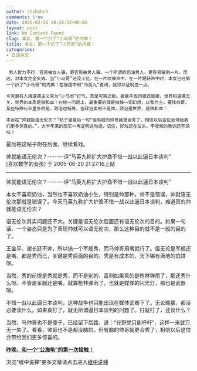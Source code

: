 ```yaml
---
author: chzhshch
comments: true
date: 2006-02-26 18:28:52+00:00
layout: post
link: No Content Found
slug: 本女，第一个扒了“小马哥”的内裤！
title: 本女，第一个扒了“小马哥”的内裤！
categories:
- 白话杂文
---
```


			

                                                                  

                                                                    

     男人智力不行，容易被女人骗，更容易被男人骗。一个所谓的奶油男人，更容易骗倒一片。而这，对本女完全失效。当“小马哥”还没上位，在一片吹捧声中，在一片期待声中时，本女已经第一个扒了“小马哥”的内裤！在强国中用“马英九”查询，就可以证明这一点。

    今天更有人用道德主义来为“小马哥”打气，真是可笑之极。披着羊皮的狼还是狼，世界和道德无关，世界的本质是铁和血！在统一问题上，最重要的就是抛掉一切幻想，以我为主。要找帅哥，某些特殊行业里多的是，政治也特殊，但政治卖的不是帅，政治是世界，是铁和血！

    本女在“帅就能语无伦次？”帖子里最后一句“但有脑的帅哥就更会秀了，相信以后这位会带给我们更多惊喜的。”，大半年来的现实一再证明这句话，记住，好戏还在后头，李登辉的教训还不深吗？

最后把这帖子附在后面，继续看戏。

  
帅就能语无伦次？-------评“马英九称扩大护渔不惜一战以此逼日本谈判”   
[喜欢数学的女孩] 于 2005-06-20 21:27:16上贴

--------------------------------------------------------------------------------

帅就能语无伦次？-------评“马英九称扩大护渔不惜一战以此逼日本谈判”

本女不喜欢奶油，当然也不喜欢奶油小生，特别是帅那种。帅不是错误，帅就语无伦次那就是错误了。今天马英九称扩大护渔不惜一战以此逼日本谈判，难道真的帅就能语无伦次？

语无伦次其实问题还不大，关键是语无伦次后面还有语无伦次的目的。如果一句话、一个姿态只是为了表现帅就可以语无伦次，那么这种目的就不是一般的目的了。

王金平、谢长廷不帅，所以搞一个军舰秀，而马帅哥用嘴就行了。但无论是军舰还是嘴，都是秀而已，关键是秀后面的目的。秀是有成本的，天下哪有满地的馅饼呀。

当然，秀的前提是秀就是秀，而不是别的，否则如果真的是枪林弹雨了，那还秀什么呀。不管是军舰还是嘴，就算枪林弹雨了，也就是媒体的闪光灯，那也是武器呀。

不惜一战以此逼日本谈判，这种战争也只能出现在媒体武器下了。无论输赢，都没必要谈什么。如果真打了，就无所谓逼日本谈判的问题了。打就打了，还谈什么？

当然，马帅哥也不是傻子，已经留下后路，说：“在野党只能呼吁”，这样一来就万无一失了。看看，帅哥也不是都没脑的。但有脑的帅哥就更会秀了，相信以后这位会带给我们更多惊喜的。 

[**昨晚，和一个“公海龟”的第一次接触！**](http://blog.sina.com.cn/u/486e105c010002dw)

浏览“缠中说禅”更多文章请点击进入[缠中说禅](http://blog.sina.com.cn/m/chzhshch)

  
  

